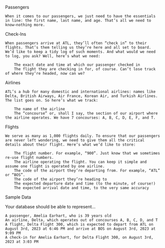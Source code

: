 Passengers

    When it comes to our passengers, we just need to have the essentials in line: the first name, last name, and age. That’s all we need to know—nothing more.

Check-Ins

    When passengers arrive at ATL, they’ll often “check in” to their flights. That’s them telling us they’re here and all set to board. We’d like to keep a tidy log of such moments. And what would we need to log, you ask? Well, here’s what we need:

        The exact date and time at which our passenger checked in
        The flight they are checking in for, of course. Can’t lose track of where they’re headed, now can we?

Airlines

    ATL’s a hub for many domestic and international airlines: names like Delta, British Airways, Air France, Korean Air, and Turkish Airlines. The list goes on. So here’s what we track:

        The name of the airline
        The “concourse” or, shall I say, the section of our airport where the airline operates. We have 7 concourses: A, B, C, D, E, F, and T.

Flights

    We serve as many as 1,000 flights daily. To ensure that our passengers are never left wondering, we need to give them all the critical details about their flight. Here’s what we’d like to store:

        The flight number. For example, “900”. Just know that we sometimes re-use flight numbers.
        The airline operating the flight. You can keep it simple and assume one flight is operated by one airline.
        The code of the airport they’re departing from. For example, “ATL” or “BOS”.
        The code of the airport they’re heading to
        The expected departure date and time (to the minute, of course!)
        The expected arrival date and time, to the very same accuracy

Sample Data

Your database should be able to represent…

    A passenger, Amelia Earhart, who is 39 years old
    An airline, Delta, which operates out of concourses A, B, C, D, and T
    A flight, Delta Flight 300, which is expected to depart from ATL on August 3rd, 2023 at 6:46 PM and arrive at BOS on August 3rd, 2023 at 9:09 PM
    A check-in for Amelia Earhart, for Delta Flight 300, on August 3rd, 2023 at 3:03 PM

